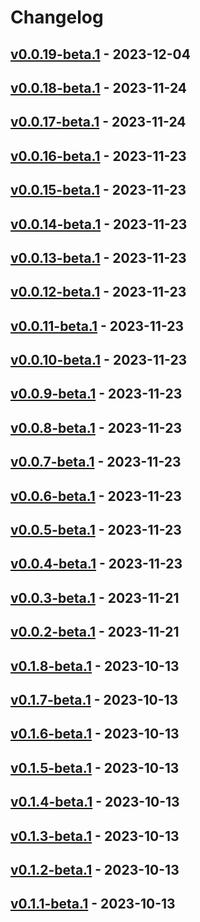 # Changelog

<!-- [NEXT_ENTRY] -->

## [v0.0.19-beta.1](RaianGil/my-porfolio-frontend?version=GTv0.0.19-beta.1) - 2023-12-04



## [v0.0.18-beta.1](RaianGil/my-porfolio-frontend?version=GTv0.0.18-beta.1) - 2023-11-24



## [v0.0.17-beta.1](RaianGil/my-porfolio-frontend?version=GTv0.0.17-beta.1) - 2023-11-24



## [v0.0.16-beta.1](RaianGil/my-porfolio-frontend?version=GTv0.0.16-beta.1) - 2023-11-23



## [v0.0.15-beta.1](RaianGil/my-porfolio-frontend?version=GTv0.0.15-beta.1) - 2023-11-23



## [v0.0.14-beta.1](RaianGil/my-porfolio-frontend?version=GTv0.0.14-beta.1) - 2023-11-23



## [v0.0.13-beta.1](RaianGil/my-porfolio-frontend?version=GTv0.0.13-beta.1) - 2023-11-23



## [v0.0.12-beta.1](RaianGil/my-porfolio-frontend?version=GTv0.0.12-beta.1) - 2023-11-23



## [v0.0.11-beta.1](RaianGil/my-porfolio-frontend?version=GTv0.0.11-beta.1) - 2023-11-23



## [v0.0.10-beta.1](RaianGil/my-porfolio-frontend?version=GTv0.0.10-beta.1) - 2023-11-23



## [v0.0.9-beta.1](RaianGil/my-porfolio-frontend?version=GTv0.0.9-beta.1) - 2023-11-23



## [v0.0.8-beta.1](RaianGil/my-porfolio-frontend?version=GTv0.0.8-beta.1) - 2023-11-23



## [v0.0.7-beta.1](RaianGil/my-porfolio-frontend?version=GTv0.0.7-beta.1) - 2023-11-23



## [v0.0.6-beta.1](RaianGil/my-porfolio-frontend?version=GTv0.0.6-beta.1) - 2023-11-23



## [v0.0.5-beta.1](RaianGil/my-porfolio-frontend?version=GTv0.0.5-beta.1) - 2023-11-23



## [v0.0.4-beta.1](RaianGil/my-porfolio-frontend?version=GTv0.0.4-beta.1) - 2023-11-23



## [v0.0.3-beta.1](RaianGil/my-porfolio-frontend?version=GTv0.0.3-beta.1) - 2023-11-21



## [v0.0.2-beta.1](RaianGil/my-porfolio-frontend?version=GTv0.0.2-beta.1) - 2023-11-21



## [v0.1.8-beta.1](vimcash/landing-frontend?version=GTv0.1.8-beta.1) - 2023-10-13



## [v0.1.7-beta.1](vimcash/landing-frontend?version=GTv0.1.7-beta.1) - 2023-10-13



## [v0.1.6-beta.1](vimcash/landing-frontend?version=GTv0.1.6-beta.1) - 2023-10-13



## [v0.1.5-beta.1](vimcash/landing-frontend?version=GTv0.1.5-beta.1) - 2023-10-13



## [v0.1.4-beta.1](vimcash/landing-frontend?version=GTv0.1.4-beta.1) - 2023-10-13



## [v0.1.3-beta.1](vimcash/landing-frontend?version=GTv0.1.3-beta.1) - 2023-10-13



## [v0.1.2-beta.1](vimcash/landing-frontend?version=GTv0.1.2-beta.1) - 2023-10-13



## [v0.1.1-beta.1](vimcash/landing-frontend?version=GTv0.1.1-beta.1) - 2023-10-13


